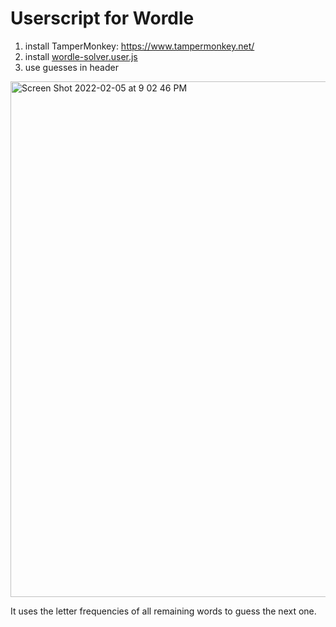 # Userscript for Wordle

1. install TamperMonkey: https://www.tampermonkey.net/
2. install [wordle-solver.user.js](https://github.com/JJTimmons/wordle/raw/main/wordle-solver.user.js)
3. use guesses in header

<img width="825" alt="Screen Shot 2022-02-05 at 9 02 46 PM" src="https://user-images.githubusercontent.com/13923102/152665194-bafe5f34-6826-41aa-9fd8-2f5c40eef347.png">

It uses the letter frequencies of all remaining words to guess the next one.
